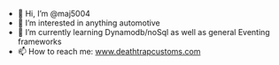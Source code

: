 - 👋 Hi, I’m @maj5004
- 👀 I’m interested in anything automotive
- 🌱 I’m currently learning Dynamodb/noSql as well as general Eventing frameworks
- 📫 How to reach me: www.deathtrapcustoms.com

<!---
maj5004/maj5004 is a ✨ special ✨ repository because its `README.md` (this file) appears on your GitHub profile.
You can click the Preview link to take a look at your changes.
--->
